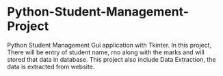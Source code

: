# Python-Student-Management-Project
Python Student Management Gui application with Tkinter. In this project, There will be entry of student name, rno along with the marks and will stored that data in database.  This project also include Data Extraction, the data is extracted from website. 

